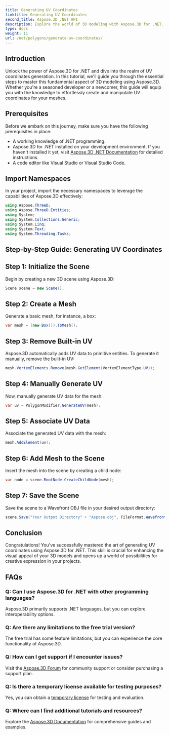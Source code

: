 ```yaml
---
title: Generating UV Coordinates
linktitle: Generating UV Coordinates
second_title: Aspose.3D .NET API
description: Explore the world of 3D modeling with Aspose.3D for .NET. Master UV coordinates generation effortlessly. Elevate your projects now!
type: docs
weight: 11
url: /net/polygons/generate-uv-coordinates/
---
```

## Introduction
Unlock the power of Aspose.3D for .NET and dive into the realm of UV coordinates generation. In this tutorial, we'll guide you through the essential steps to master this fundamental aspect of 3D modeling using Aspose.3D. Whether you're a seasoned developer or a newcomer, this guide will equip you with the knowledge to effortlessly create and manipulate UV coordinates for your meshes.
## Prerequisites
Before we embark on this journey, make sure you have the following prerequisites in place:
- A working knowledge of .NET programming.
- Aspose.3D for .NET installed on your development environment. If you haven't installed it yet, visit [Aspose.3D .NET Documentation](https://reference.aspose.com/3d/net/) for detailed instructions.
- A code editor like Visual Studio or Visual Studio Code.
## Import Namespaces
In your project, import the necessary namespaces to leverage the capabilities of Aspose.3D effectively:
```csharp
using Aspose.ThreeD;
using Aspose.ThreeD.Entities;
using System;
using System.Collections.Generic;
using System.Linq;
using System.Text;
using System.Threading.Tasks;
```
## Step-by-Step Guide: Generating UV Coordinates
## Step 1: Initialize the Scene
Begin by creating a new 3D scene using Aspose.3D:
```csharp
Scene scene = new Scene();
```
## Step 2: Create a Mesh
Generate a basic mesh, for instance, a box:
```csharp
var mesh = (new Box()).ToMesh();
```
## Step 3: Remove Built-in UV
Aspose.3D automatically adds UV data to primitive entities. To generate it manually, remove the built-in UV:
```csharp
mesh.VertexElements.Remove(mesh.GetElement(VertexElementType.UV));
```
## Step 4: Manually Generate UV
Now, manually generate UV data for the mesh:
```csharp
var uv = PolygonModifier.GenerateUV(mesh);
```
## Step 5: Associate UV Data
Associate the generated UV data with the mesh:
```csharp
mesh.AddElement(uv);
```
## Step 6: Add Mesh to the Scene
Insert the mesh into the scene by creating a child node:
```csharp
var node = scene.RootNode.CreateChildNode(mesh);
```
## Step 7: Save the Scene
Save the scene to a Wavefront OBJ file in your desired output directory:
```csharp
scene.Save("Your Output Directory" + "Aspose.obj", FileFormat.WavefrontOBJ);
```
## Conclusion
Congratulations! You've successfully mastered the art of generating UV coordinates using Aspose.3D for .NET. This skill is crucial for enhancing the visual appeal of your 3D models and opens up a world of possibilities for creative expression in your projects.
## FAQs
### Q: Can I use Aspose.3D for .NET with other programming languages?
Aspose.3D primarily supports .NET languages, but you can explore interoperability options.
### Q: Are there any limitations to the free trial version?
The free trial has some feature limitations, but you can experience the core functionality of Aspose.3D.
### Q: How can I get support if I encounter issues?
Visit the [Aspose.3D Forum](https://forum.aspose.com/c/3d/18) for community support or consider purchasing a support plan.
### Q: Is there a temporary license available for testing purposes?
Yes, you can obtain a [temporary license](https://purchase.aspose.com/temporary-license/) for testing and evaluation.
### Q: Where can I find additional tutorials and resources?
Explore the [Aspose.3D Documentation](https://reference.aspose.com/3d/net/) for comprehensive guides and examples.
